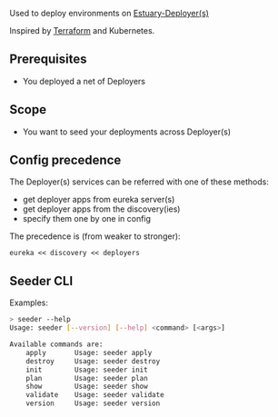 Used to deploy environments on [Estuary-Deployer(s)](https://github.com/estuaryoss/estuary-deployer)

Inspired by [Terraform](https://www.terraform.io/docs/cli/commands/index.html) and Kubernetes.

## Prerequisites
-  You deployed a net of Deployers

## Scope
-  You want to seed your deployments across Deployer(s)

## Config precedence 
The Deployer(s) services can be referred with one of these methods:
-  get deployer apps from eureka server(s) 
-  get deployer apps from the discovery(ies)
-  specify them one by one in config  

The precedence is (from weaker to stronger):

`eureka << discovery << deployers`

## Seeder CLI

Examples:

```bash
> seeder --help
Usage: seeder [--version] [--help] <command> [<args>]

Available commands are:
    apply       Usage: seeder apply
    destroy     Usage: seeder destroy
    init        Usage: seeder init
    plan        Usage: seeder plan
    show        Usage: seeder show
    validate    Usage: seeder validate
    version     Usage: seeder version


```

